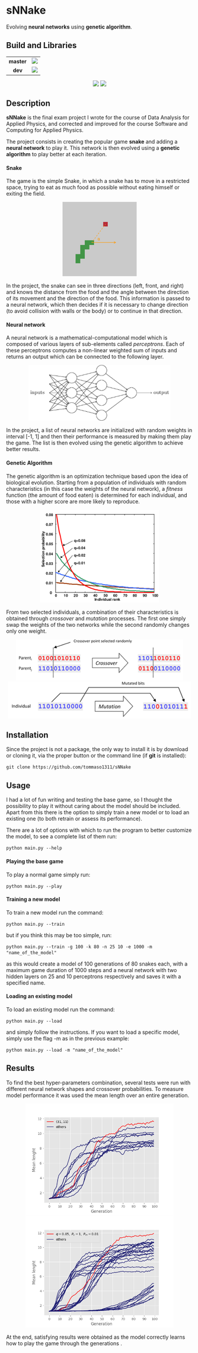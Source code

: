 # sNNake

Evolving **neural networks** using **genetic algorithm**.

## Build and Libraries

<div align="center">
<table>
<tr >
<td style="text-align:center"><b>master</td>
<td><img src="https://circleci.com/gh/tommaso1311/sNNake.svg?style=svg"/></td>
</tr>
<tr>
<td style="text-align:center"><b>dev</td>
<td><img src="https://circleci.com/gh/tommaso1311/sNNake/tree/dev.svg?style=svg"/></td>
</tr>
</table>
</div>

&NewLine;

<div align="center">
<img src="https://upload.wikimedia.org/wikipedia/commons/thumb/1/1a/NumPy_logo.svg/1280px-NumPy_logo.svg.png" height=75/>
<img src="https://upload.wikimedia.org/wikipedia/commons/a/a9/Pygame_logo.gif" height=75/>
</div>

## Description

**sNNake** is the final exam project I wrote for the course of Data Analysis for Applied Physics, and corrected and improved for the course Software and Computing for Applied Physics.

The project consists in creating the popular game **snake** and adding a **neural network** to play it. This network is then evolved using a **genetic algorithm** to play better at each iteration.

#### Snake

The game is the simple Snake, in which a snake has to move in a restricted space, trying to eat as much food as possible without eating himself or exiting the field.

<div align="center">
<img src=".imgs/ambient.png" height=200/>
</div>

 In the project, the snake can see in three directions (left, front, and right) and knows the distance from the food and the angle between the direction of its movement and the direction of the food. This information is passed to a neural network, which then decides if it is necessary to change direction (to avoid collision with walls or the body) or to continue in that direction.

#### Neural network

A neural network is a mathematical-computational model which is composed of various layers of sub-elements called _perceptrons_. Each of these perceptrons computes a non-linear weighted sum of inputs and returns an output which can be connected to the following layer.

<div align="center">
<img src=".imgs/ann.png" height=150/>
</div>

In the project, a list of neural networks are initialized with random weights in interval [-1, 1] and then their performance is measured by making them play the game. The list is then evolved using the genetic algorithm to achieve better results.

#### Genetic Algorithm

The genetic algorithm is an optimization technique based upon the idea of biological evolution. Starting from a population of individuals with random characteristics (in this case the weights of the neural network), a _fitness_ function (the amount of food eaten) is determined for each individual, and those with a higher score are more likely to reproduce.

<div align="center">
<img src=".imgs/selection.png" height=250/>
</div>

From two selected individuals, a combination of their characteristics is obtained through _crossover_ and _mutation_ processes. The first  one simply swap the weights of the two networks while the second randomly changes only one weight.

<div align="center">
<img src=".imgs/crossover.png" height=110/>
<img src=".imgs/mutation.png" height=100/>
</div>

## Installation
Since the project is not a package, the only way to install it is by download or cloning it, via the proper button or the command line (if **git** is installed):

	git clone https://github.com/tommaso1311/sNNake
	
## Usage

I had a lot of fun writing and testing the base game, so I thought the possibility to play it without caring about the model should be included. Apart from this there is the option to simply train a new model or to load an existing one (to both retrain or assess its performance).

There are a lot of options with which to run the program to better customize the model, to see a complete list of them run:

	python main.py --help

#### Playing the base game

To play a normal game simply run:

	python main.py --play
	
#### Training a new model

To train a new model run the command:

	python main.py --train
	
but if you think this may be too simple, run:

	python main.py --train -g 100 -k 80 -n 25 10 -e 1000 -m "name_of_the_model"
	
as this would create a model of 100 generations of 80 snakes each, with a maximum game duration of 1000 steps and a neural network with two hidden layers on 25 and 10 perceptrons respectively and saves it with a specified name.

#### Loading an existing model

To load an existing model run the command:

	python main.py --load

and simply follow the instructions.
If you want to load a specific model, simply use the flag -m as in the previous example:

	python main.py --load -m "name_of_the_model"
	
## Results

To find the best hyper-parameters combination, several tests were run with different neural network shapes and crossover probabilities. To measure model performance it was used the mean length over an entire generation.

<div align="center">
<img src=".imgs/meansnn.png" height=300/>
<img src=".imgs/meansga.png" height=300/>
</div>

 At the end, satisfying results were obtained as the model correctly learns how to play the game through the generations .
